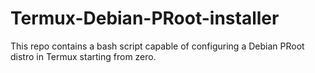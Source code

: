 # Termux-Debian-PRoot-installer
This repo contains a bash script capable of configuring a Debian PRoot distro in Termux starting from zero.
